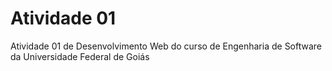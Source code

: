 # Atividade 01

Atividade 01 de Desenvolvimento Web do curso de Engenharia de Software da Universidade Federal de Goiás
